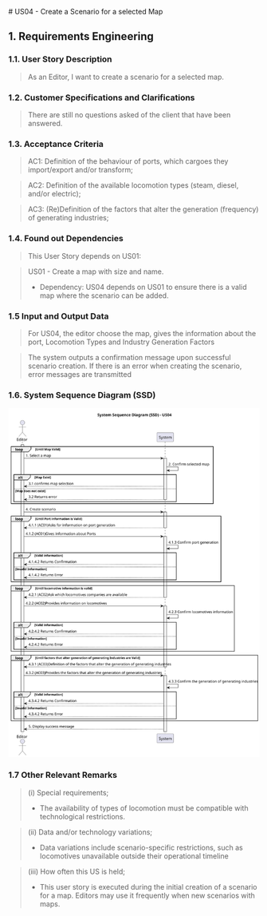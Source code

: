 \# US04 - Create a Scenario for a selected Map


## 1. Requirements Engineering

### 1.1. User Story Description

> As an Editor, I want to create a scenario for a selected map.
### 1.2. Customer Specifications and Clarifications

> There are still no questions asked of the client that have been answered.

### 1.3. Acceptance Criteria

>AC1: Definition of the behaviour of ports, which cargoes they import/export and/or transform;

>AC2: Definition of the available locomotion types (steam, diesel, and/or electric);

>AC3: (Re)Definition of the factors that alter the generation (frequency) of generating industries;

### 1.4. Found out Dependencies

>This User Story depends on US01:

>US01 - Create a map with size and name.
>- Dependency: US04 depends on US01 to ensure there is a valid map where the scenario can be added.


### 1.5 Input and Output Data

>For US04, the editor choose the map, gives the information about the port, Locomotion Types and Industry Generation Factors

>The system outputs a confirmation message upon successful scenario creation. If there is an error when creating the scenario, error messages are transmitted

### 1.6. System Sequence Diagram (SSD)

![US04-System Sequence Diagram](svg/US04-requirements.svg)

### 1.7 Other Relevant Remarks

>(i) Special requirements;  
> 
>* The availability of types of locomotion must be compatible with technological restrictions.

>(ii) Data and/or technology variations;  
> 
>* Data variations include scenario-specific restrictions, such as locomotives unavailable outside their operational timeline

>(iii) How often this US is held;
> 
>* This user story is executed during the initial creation of a scenario for a map. Editors may use it frequently when new scenarios with maps.